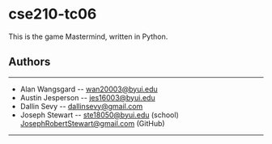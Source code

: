 # cse210-tc06

This is the game Mastermind, written in Python.

## Authors

---

* Alan Wangsgard -- wan20003@byui.edu
* Austin Jesperson -- jes16003@byui.edu
* Dallin Sevy -- dallinsevy@gmail.com
* Joseph Stewart -- ste18050@byui.edu (school) JosephRobertStewart@gmail.com (GitHub)

---
